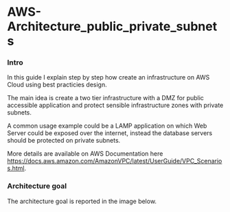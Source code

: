 # AWS-Architecture_public_private_subnets

### Intro

In this guide I explain step by step how create an infrastructure on AWS Cloud using best practicies design.

The main idea is create a two tier infrastructure with a DMZ for public accessible application and protect sensible infrastructure zones with private subnets.

A common usage example could be a LAMP application on which Web Server could be exposed over the internet, instead the database servers should be protected on private subnets.

More details are available on AWS Documentation here https://docs.aws.amazon.com/AmazonVPC/latest/UserGuide/VPC_Scenarios.html.


### Architecture goal

The architecture goal is reported in the image below.

